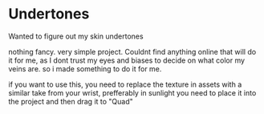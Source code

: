 # Undertones
Wanted to figure out my skin undertones

nothing fancy. very simple project.
Couldnt find anything online that will do it for me, as I dont trust my eyes and biases to decide on what color my veins are.
so i made something to do it for me. 

if you want to use this, you need to replace the texture in assets with a similar take from your wrist, prefferably in sunlight
you need to place it into the project and then drag it to "Quad"
